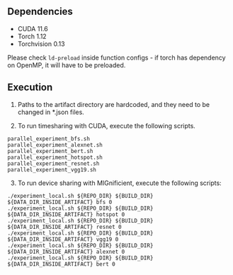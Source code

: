 
## Dependencies

* CUDA 11.6
* Torch 1.12
* Torchvision 0.13

Please check `ld-preload` inside function configs - if torch has dependency on OpenMP,
it will have to be preloaded.

## Execution

1. Paths to the artifact directory are hardcoded, and they need to be changed in *.json files.

2. To run timesharing with CUDA, execute the following scripts.

```
parallel_experiment_bfs.sh
parallel_experiment_alexnet.sh
parallel_experiment_bert.sh
parallel_experiment_hotspot.sh
parallel_experiment_resnet.sh
parallel_experiment_vgg19.sh
```

3. To run device sharing with MIGnificient, execute the following scripts:

```
./experiment_local.sh ${REPO_DIR} ${BUILD_DIR} ${DATA_DIR_INSIDE_ARTIFACT} bfs 0
./experiment_local.sh ${REPO_DIR} ${BUILD_DIR} ${DATA_DIR_INSIDE_ARTIFACT} hotspot 0
./experiment_local.sh ${REPO_DIR} ${BUILD_DIR} ${DATA_DIR_INSIDE_ARTIFACT} resnet 0
./experiment_local.sh ${REPO_DIR} ${BUILD_DIR} ${DATA_DIR_INSIDE_ARTIFACT} vgg19 0
./experiment_local.sh ${REPO_DIR} ${BUILD_DIR} ${DATA_DIR_INSIDE_ARTIFACT} alexnet 0
./experiment_local.sh ${REPO_DIR} ${BUILD_DIR} ${DATA_DIR_INSIDE_ARTIFACT} bert 0
```

